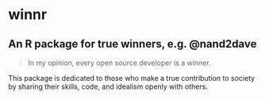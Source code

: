 # winnr
## An R package for true winners, e.g. @nand2dave

> In my opinion, every open source developer is a winner.

This package is dedicated to those who make a true contribution to society by sharing their skills, code, and idealism openly with others.
